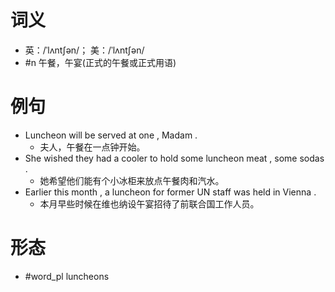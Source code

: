 # 词义
- 英：/ˈlʌntʃən/； 美：/ˈlʌntʃən/
- #n 午餐，午宴(正式的午餐或正式用语)
# 例句
- Luncheon will be served at one , Madam .
	- 夫人，午餐在一点钟开始。
- She wished they had a cooler to hold some luncheon meat , some sodas .
	- 她希望他们能有个小冰柜来放点午餐肉和汽水。
- Earlier this month , a luncheon for former UN staff was held in Vienna .
	- 本月早些时候在维也纳设午宴招待了前联合国工作人员。
# 形态
- #word_pl luncheons
